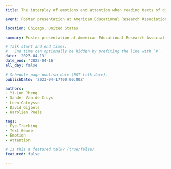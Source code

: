 ```yaml
---
title: The interplay of emotions and attention when reading texts of different genres: an eye-tracking study

event: Poster presentation at American Educational Research Association (AERA)

location: Chicago, United States

summary: Poster presentation at American Educational Research Association (AERA)

# Talk start and end times.
#   End time can optionally be hidden by prefixing the line with `#`.
date: '2023-04-13'
date_end: '2023-04-16'
all_day: false

# Schedule page publish date (NOT talk date).
publishDate: '2023-04-17T00:00:00Z'

authors: 
- Yi-Lun Jheng
- Sander Van de Cruys
- Leen Catrysse
- David Gijbels
- Karolien Poels

tags:
- Eye-Tracking
- Text Genre
- Emotion
- Attention

# Is this a featured talk? (true/false)
featured: false

---
```


